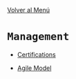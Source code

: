 [Volver al Menú](./root.md)

# `Management`

- [Certifications](./certifications.md)

- [Agile Model](./agile-model.md)
